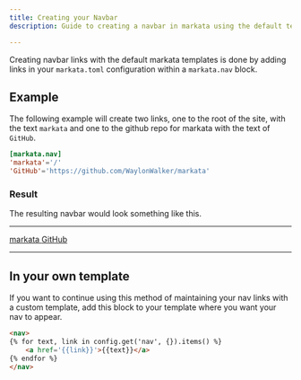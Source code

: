 ```yaml
---
title: Creating your Navbar
description: Guide to creating a navbar in markata using the default template.

---
```


Creating navbar links with the default markata templates is done by adding
links in your `markata.toml` configuration within a `markata.nav` block.

## Example

The following example will create two links, one to the root of the site, with
the text `markata` and one to the github repo for markata with the text of
`GitHub`.

``` toml
[markata.nav]
'markata'='/'
'GitHub'='https://github.com/WaylonWalker/markata'
```
### Result

The resulting navbar would look something like this.

---

<nav>
   <a href="/">
    markata
   </a>
   <a href="https://github.com/WaylonWalker/markata">
    GitHub
   </a>
</nav>

---

## In your own template

If you want to continue using this method of maintaining your nav links with a
custom template, add this block to your template where you want your nav to
appear.

``` html
<nav>
{% for text, link in config.get('nav', {}).items() %}
    <a href='{{link}}'>{{text}}</a>
{% endfor %}
</nav>
```

